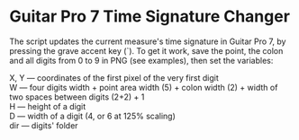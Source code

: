 # Guitar Pro 7 Time Signature Changer

The script updates the current measure's time signature in Guitar Pro 7, by pressing the grave accent key (\`).
To get it work, save the point, the colon and all digits from 0 to 9 in PNG (see examples), then set the variables:

X, Y — coordinates of the first pixel of the very first digit<br>
W — four digits width + point area width (5) + colon width (2) + width of two spaces between digits (2+2) + 1<br>
H — height of a digit<br>
D — width of a digit (4, or 6 at 125% scaling)<br>
dir — digits' folder<br>
